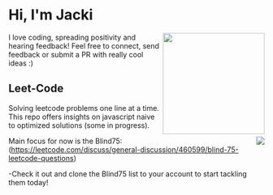 # Hi, I'm Jacki

<img align='right' src='https://media.giphy.com/media/bcKmIWkUMCjVm/giphy.gif' width='200"'>
I love coding, spreading positivity and hearing feedback! Feel free to connect, send feedback or submit a PR with really cool ideas :)

## Leet-Code
Solving leetcode problems one line at a time. This repo offers insights on javascript naive to optimized solutions (some in progress).

<img align='right' src='https://imgur.com/a/BtI4tz0'>

Main focus for now is the Blind75: (https://leetcode.com/discuss/general-discussion/460599/blind-75-leetcode-questions)

-Check it out and clone the Blind75 list to your account to start tackling them today!


